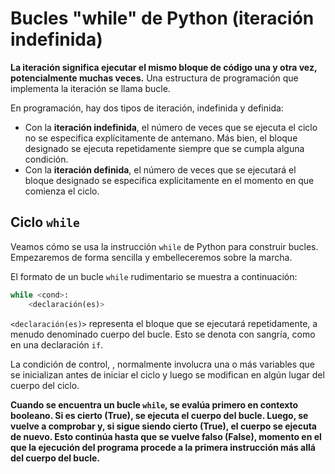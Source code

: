# Bucles "while" de Python (iteración indefinida)
**La iteración significa ejecutar el mismo bloque de código una y otra vez, potencialmente muchas veces.** Una estructura de programación que implementa la iteración se llama bucle.

En programación, hay dos tipos de iteración, indefinida y definida:

 - Con la **iteración indefinida**, el número de veces que se ejecuta el ciclo no se especifica explícitamente de antemano. Más bien, el bloque designado se ejecuta repetidamente siempre que se cumpla alguna condición.
 - Con la **iteración definida**, el número de veces que se ejecutará el bloque designado se especifica explícitamente en el momento en que comienza el ciclo.

## Ciclo `while` 
Veamos cómo se usa la instrucción `while` de Python para construir bucles. Empezaremos de forma sencilla y embelleceremos sobre la marcha.

El formato de un bucle `while` rudimentario se muestra a continuación:
```python
while <cond>:
	<declaración(es)>
```
`<declaración(es)>` representa el bloque que se ejecutará repetidamente, a menudo denominado cuerpo del bucle. Esto se denota con sangría, como en una declaración `if`.

La condición de control, <cond>, normalmente involucra una o más variables que se inicializan antes de iniciar el ciclo y luego se modifican en algún lugar del cuerpo del ciclo.

**Cuando se encuentra un bucle `while`, <cond> se evalúa primero en contexto booleano. Si es cierto (True), se ejecuta el cuerpo del bucle. Luego, <cond> se vuelve a comprobar y, si sigue siendo cierto (True), el cuerpo se ejecuta de nuevo. Esto continúa hasta que <cond> se vuelve falso (False), momento en el que la ejecución del programa procede a la primera instrucción más allá del cuerpo del bucle.**

<!--stackedit_data:
eyJoaXN0b3J5IjpbNTE4OTE4MDY4XX0=
-->